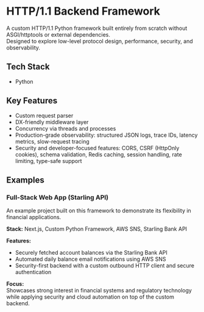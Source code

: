 # HTTP/1.1 Backend Framework

A custom HTTP/1.1 Python framework built entirely from scratch without ASGI/httptools or external dependencies.  
Designed to explore low-level protocol design, performance, security, and observability.

## Tech Stack
- Python

## Key Features
- Custom request parser  
- DX-friendly middleware layer  
- Concurrency via threads and processes  
- Production-grade observability: structured JSON logs, trace IDs, latency metrics, slow-request tracing  
- Security and developer-focused features: CORS, CSRF (HttpOnly cookies), schema validation, Redis caching, session handling, rate limiting, type-safe support  

## Examples
### Full-Stack Web App (Starling API)
An example project built on this framework to demonstrate its flexibility in financial applications.  

**Stack:** Next.js, Custom Python Framework, AWS SNS, Starling Bank API  

**Features:**
- Securely fetched account balances via the Starling Bank API  
- Automated daily balance email notifications using AWS SNS  
- Security-first backend with a custom outbound HTTP client and secure authentication  

**Focus:**  
Showcases strong interest in financial systems and regulatory technology while applying security and cloud automation on top of the custom backend.
